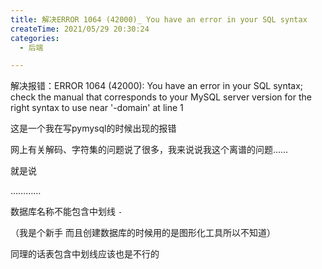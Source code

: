 ```yaml
---
title: 解决ERROR 1064 (42000)_ You have an error in your SQL syntax
createTime: 2021/05/29 20:30:24
categories:
  - 后端

---
```


解决报错：ERROR 1064 (42000): You have an error in your SQL syntax; check the manual that corresponds to your MySQL server version for the right syntax to use near '-domain' at line 1

这是一个我在写pymysql的时候出现的报错

网上有关解码、字符集的问题说了很多，我来说说我这个离谱的问题……

就是说

…………

数据库名称不能包含中划线 `-`

（我是个新手 而且创建数据库的时候用的是图形化工具所以不知道）

同理的话表包含中划线应该也是不行的
